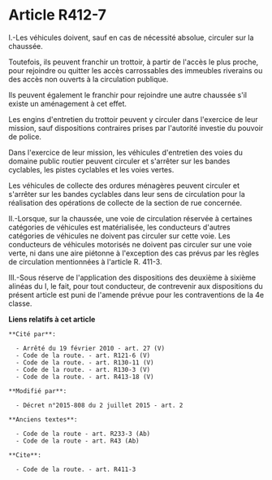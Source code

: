 # Article R412-7

I.-Les véhicules doivent, sauf en cas de nécessité absolue, circuler sur la chaussée. 

Toutefois, ils peuvent franchir un trottoir, à partir de l'accès le plus proche, pour rejoindre ou quitter les accès
carrossables des immeubles riverains ou des accès non ouverts à la circulation publique. 

Ils peuvent également le franchir pour rejoindre une autre chaussée s'il existe un aménagement à cet effet. 

Les engins d'entretien du trottoir peuvent y circuler dans l'exercice de leur mission, sauf dispositions contraires prises
par l'autorité investie du pouvoir de police. 

Dans l'exercice de leur mission, les véhicules d'entretien des voies du domaine public routier peuvent circuler et s'arrêter
sur les bandes cyclables, les pistes cyclables et les voies vertes. 

Les véhicules de collecte des ordures ménagères peuvent circuler et s'arrêter sur les bandes cyclables dans leur sens de
circulation pour la réalisation des opérations de collecte de la section de rue concernée. 

II.-Lorsque, sur la chaussée, une voie de circulation réservée à certaines catégories de véhicules est matérialisée, les
conducteurs d'autres catégories de véhicules ne doivent pas circuler sur cette voie. Les conducteurs de véhicules motorisés
ne doivent pas circuler sur une voie verte, ni dans une aire piétonne à l'exception des cas prévus par les règles de
circulation mentionnées à l'article R. 411-3. 

III.-Sous réserve de l'application des dispositions des deuxième à sixième alinéas du I, le fait, pour tout conducteur, de
contrevenir aux dispositions du présent article est puni de l'amende prévue pour les contraventions de la 4e classe.

**Liens relatifs à cet article**

	**Cité par**:

	  - Arrêté du 19 février 2010 - art. 27 (V)
	  - Code de la route. - art. R121-6 (V)
	  - Code de la route. - art. R130-11 (V)
	  - Code de la route. - art. R130-3 (V)
	  - Code de la route. - art. R413-18 (V)

	**Modifié par**:

	  - Décret n°2015-808 du 2 juillet 2015 - art. 2

	**Anciens textes**:

	  - Code de la route - art. R233-3 (Ab)
	  - Code de la route - art. R43 (Ab)

	**Cite**:

	  - Code de la route. - art. R411-3
